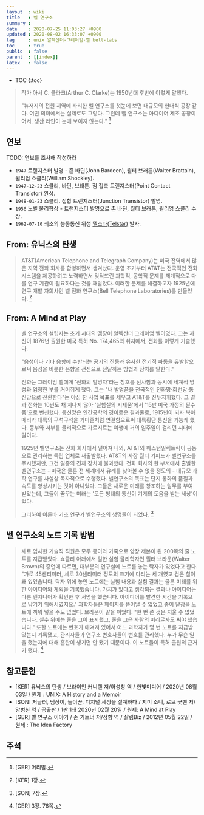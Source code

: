 ```yaml
---
layout  : wiki
title   : 벨 연구소
summary : 
date    : 2020-07-25 11:03:27 +0900
updated : 2020-08-02 16:33:07 +0900
tag     : unix 알렉산더-그레이엄-벨 bell-labs
toc     : true
public  : false
parent  : [[index]]
latex   : false
---
```

* TOC
{:toc}

> 작가 아서 C. 클라크(Arthur C. Clarke)는 1950년대 후반에 이렇게 말했다.
>
> "뉴저지의 전원 지역에 자리한 벨 연구소를 첫눈에 보면 대규모의 현대식 공장 같다.
어떤 의미에서는 실제로도 그렇다. 그런데 벨 연구소는 아디이어 제조 공장이어서, 생산 라인이 눈에 보이지 않는다."
[^GER-0-12]

## 연보

TODO: 연보를 조사해 작성하라

- `1947` 트랜지스터 발명 - 존 바딘(John Bardeen), 월터 브래튼(Walter Brattain), 윌리엄 쇼클리(William Shockley).
- `1947-12-23` 쇼클리, 바딘, 브래튼. 점 접촉 트랜지스터(Point Contact Transistor) 완성.
- `1948-01-23` 쇼클리. 접합 트랜지스터(Junction Transistor) 발명.
- `1956` 노벨 물리학상 - 트랜지스터 발명으로 존 바딘, 월터 브래튼, 윌리엄 쇼클리 수상.
- `1962-07-10` 최초의 능동통신 위성 [텔스타(Telstar)]( https://www.nasa.gov/topics/technology/features/telstar.html ) 발사.

## From: 유닉스의 탄생

> AT&T(American Telephone and Telegraph Company)는 미국 전역에서 많은 지역 전화 회사를 합병하면서 생겨났다.
운영 초기부터 AT&T는 전국적인 전화 시스템을 제공하려고 노력하면서 맞닥뜨린 과학적, 공학적 문제를 체계적으로 다룰 연구 기관이 필요하다는 것을 깨달았다.
이러한 문제를 해결하고자 1925년에 연구 개발 자회사인 벨 전화 연구소(Bell Telephone Laboratories)를 만들었다.
[^KER-1]

## From: A Mind at Play

> 벨 연구소의 설립자는 초기 시대의 땜장이 알렉산더 그레이엄 벨이었다.
그는 자신이 1876년 출원한 미국 특허 No. 174,465의 취지에서, 전화를 이렇게 기술했다.
>
> "음성이나 기타 음향에 수반되는 공기의 진동과 유사한 전기적 파동을 유발함으로써 음성을 비롯한 음향을 전신으로 전달하는 방법과 장치를 말한다."
>
> 전화는 그레이엄 벨에게 '전화의 발명자'라는 칭호를 선사함과 동시에 세계적 명성과 엄청한 부를 거머쥐게 했다.
그는 "내 발명품을 전국적인 전화망⋅회선망⋅통신망으로 전환한다"는 야심 찬 사업 목표를 세우고 AT&T를 진두지휘했다.
그 결과 전화는 10년도 채 지나지 않아 '실험실의 시제품'에서 '15만 미국 가정의 필수품'으로 변신했다.
통신망은 인간공학의 경이로운 결과물로, 1915년이 되자 북아메리카 대륙의 구석구석을 거미줄처럼 연결함으로써 대륙횡단 통신을 가능케 했다.
동부와 서부를 물리적으로 가로지르는 여행에 거의 일주일이 걸리던 시대에 말이다.
>
> 1925년 벨연구소는 전화 회사에서 떨어져 나와, AT&T와 웨스턴일렉트릭이 공동으로 관리하는 독립 업체로 새출발했다. AT&T의 사장 월터 기퍼드가 벨연구소를 주시했지만, 그건 일종의 견제 장치에 불과했다. 전화 회사의 한 부서에서 출발한 벨연구소는 - 미국은 물론 전 세계에서 유례를 찾아볼 수 없을 정도의 - 대규모 과학 연구를 사실상 독자적으로 수행했다. 벨연구소의 목표는 단지 통화의 품질과 속도를 향상시키는 것이 아니었다.
그들은 새로운 미래를 창조하는 임무를 부여 받았는데, 그들이 꿈꾸는 미래는 '모든 형태의 통신이 기계의 도움을 받는 세상'이었다.
>
> 그리하여 이른바 기초 연구가 벨연구소의 생명줄이 되었다.
[^SON-7]

## 벨 연구소의 노트 기록 방법

> 새로 입사한 기술직 직원은 모두 종이와 가죽으로 양장 제본이 된 200쪽의 줄 노트를 지급받았다.
쇼클리 아래에서 일한 실험 물리학자인 월터 브라운(Walter Brown)의 증언에 따르면, 대부분의 연구실에 노트를 놓는 탁자가 있었다고 한다.
"가로 45센티미터, 세로 30센티미터 정도의 크기에 다리는 세 개였고 검은 칠이 돼 있었습니다.
탁자 위에 놓인 노트에는 실험 내용과 실험 결과는 물론 미래를 위한 아이디어와 계획을 기록했습니다.
가치가 있다고 생각되는 결과나 아이디어는 다른 엔지니어가 확인한 후 서명을 했습니다.
아이디어를 발견한 시간을 기록으로 남기기 위해서였지요."
과학자들은 페이지를 뜯어낼 수 없었고 종이 낱장을 노트에 끼워 넣을 수도 없었다.
브라운이 말을 이었다. "한 번 쓴 것은 지울 수 없었습니다.
실수 위에는 줄을 그어 표시했고, 줄을 그은 사람의 머리글자도 써야 했습니다."
또한 노트에는 번호가 매겨져 있어서 어느 과학자가 몇 번 노트를 지급받았는지 기록됐고,
관리자들과 연구소 변호사들이 번호를 관리했다.
누가 무슨 일을 했는지에 대해 혼란이 생기면 안 됐기 때문이다. 이 노트들이 특허 출원의 근거가 됐다.
[^GER-3-76]

## 참고문헌

- [KER] 유닉스의 탄생 / 브라이언 커니핸 저/하성창 역 / 한빛미디어 / 2020년 08월 03일 / 원제 : UNIX: A History and a Memoir
- [SON] 저글러, 땜장이, 놀이꾼, 디지털 세상을 설계하다 / 지미 소니, 로브 굿맨 저/양병찬 역 / 곰출판 / 1판 1쇄 2020년 02월 20일 / 원제: A Mind at Play
- [GER] 벨 연구소 이야기 / 존 거트너 저/정향 역 / 살림Biz / 2012년 05월 22일 / 원제 : The Idea Factory

## 주석

[^SON-7]: [SON] 7장.
[^KER-1]: [KER] 1장.
[^GER-0-12]: [GER] 머리말.
[^GER-3-76]: [GER] 3장. 76쪽.

